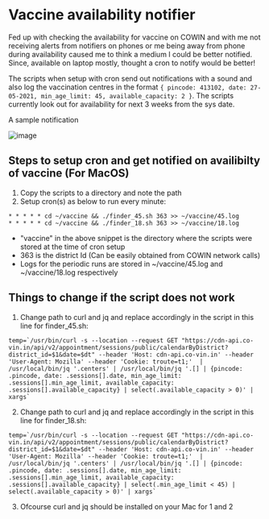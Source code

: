 # Vaccine availability notifier
Fed up with checking the availability for vaccine on COWIN and with me not receiving alerts from notifiers on phones or me being away from phone during availability caused me to think a medium I could be better notified.
Since, available on laptop mostly, thought a cron to notify would be better!

The scripts when setup with cron send out notifications with a sound and also log the vaccination centres in the format ```{ pincode: 413102, date: 27-05-2021, min_age_limit: 45, available_capacity: 2 }```.
The scripts currently look out for availability for next 3 weeks from the sys date.

A sample notification

![image](https://user-images.githubusercontent.com/7105292/118262023-f2d2d500-b4d1-11eb-8c49-d99970521f4f.png)


## Steps to setup cron and get notified on availibilty of vaccine (For MacOS)
1. Copy the scripts to a directory and note the path
2. Setup cron(s) as below to run every minute:
```
* * * * * cd ~/vaccine && ./finder_45.sh 363 >> ~/vaccine/45.log
* * * * * cd ~/vaccine && ./finder_18.sh 363 >> ~/vaccine/18.log
```
- "vaccine" in the above snippet is the directory where the scripts were stored at the time of cron setup
- 363 is the district Id (Can be easily obtained from COWIN network calls)
- Logs for the periodic runs are stored in ~/vaccine/45.log and ~/vaccine/18.log respectively


## Things to change if the script does not work
1. Change path to curl and jq and replace accordingly in the script in this line for finder_45.sh:

```
temp=`/usr/bin/curl -s --location --request GET "https://cdn-api.co-vin.in/api/v2/appointment/sessions/public/calendarByDistrict?district_id=$1&date=$dt" --header 'Host: cdn-api.co-vin.in' --header 'User-Agent: Mozilla' --header 'Cookie: troute=t1;'  | /usr/local/bin/jq '.centers' | /usr/local/bin/jq '.[] | {pincode: .pincode, date: .sessions[].date, min_age_limit: .sessions[].min_age_limit, available_capacity: .sessions[].available_capacity} | select(.available_capacity > 0)' | xargs`
```

2. Change path to curl and jq and replace accordingly in the script in this line for finder_18.sh:

```
temp=`/usr/bin/curl -s --location --request GET "https://cdn-api.co-vin.in/api/v2/appointment/sessions/public/calendarByDistrict?district_id=$1&date=$dt" --header 'Host: cdn-api.co-vin.in' --header 'User-Agent: Mozilla' --header 'Cookie: troute=t1;'  | /usr/local/bin/jq '.centers' | /usr/local/bin/jq '.[] | {pincode: .pincode, date: .sessions[].date, min_age_limit: .sessions[].min_age_limit, available_capacity: .sessions[].available_capacity} | select(.min_age_limit < 45) | select(.available_capacity > 0)' | xargs`
```
3. Ofcourse curl and jq should be installed on your Mac for 1 and 2



